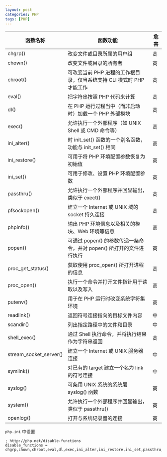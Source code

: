 ```yaml
---
layout: post
categories: PHP
tags: [PHP]
---
```


| 函数名称 | 函数功能 | 危害 |
| -- | -- | -- |
| chgrp() | 改变文件或目录所属的用户组 | 高 |
| chown() | 改变文件或目录的所有者 | 高 |
| chroot() | 可改变当前 PHP 进程的工作根目录，仅当系统支持 CLI 模式时 PHP 才能工作 | 高 |
| eval() | 把字符串按照 PHP 代码来计算 | 高 |
| dl() | 在 PHP 运行过程当中（而非启动时）加载一个 PHP 外部模块 | 高 |
| exec() | 允许执行一个外部程序（如 UNIX Shell 或 CMD 命令等） | 高 |
| ini_alter() | 时 init_set() 函数的一个别名函数，功能与 init_set() 相同 | 高 |
| ini_restore() | 可用于将 PHP 环境配置参数恢复为初始值 | 高 |
| ini_set() | 可用于修改、设置 PHP 环境配置参数 | 高 |
| passthru() | 允许执行一个外部程序并回显输出，类似于 exect() | 高 |
| pfsockopen() | 建立一个 Internet 或 UNIX 域的 socket 持久连接 | 高 |
| phpinfo() | 输出 PHP 环境信息以及相关的模块、Web 环境等信息 | 高 |
| popen() | 可通过 popen() 的参数传递一条命令，并对 popen() 所打开的文件进行执行 | 高 |
| proc_get_status() | 获取使用 proc_open() 所打开进程的信息 | 高 |
| proc_open() | 执行一个命令并打开文件指针用于读取以及写入 | 高 |
| putenv() | 用于在 PHP 运行时改变系统字符集环境 | 高 |
| readlink() | 返回符号连接指向的目标文件内容 | 中 |
| scandir() | 列出指定路径中的文件和目录 | 中 |
| shell_exec() | 通过 Shell 执行命令，并将执行结果作为字符串返回 | 高 |
| stream_socket_server() | 建立一个 Internet 或 UNIX 服务器连接 | 中 |
| symlink() | 对已有的 target 建立一个名为 link 的符号连接 | 中 |
| syslog() | 可条用 UNIX 系统的系统层 syslog() 函数 | 高 |
| system() | 允许执行一个外部程序并回显输出，类似于 passthru() | 高 |
| openlog() | 打开与系统记录器的连接 | 高 |

`php.ini` 中设置

```
; http://php.net/disable-functions
disable_functions = chgrp,chown,chroot,eval,dl,exec,ini_alter,ini_restore,ini_set,passthru,pfsockopen,phpinfo,popen,proc_get_status,proc_open,putenv,readlink,scandir,shell_exec,stream_socket_server,symlink,syslog,system,openlog,fsocket,fsockopen
```